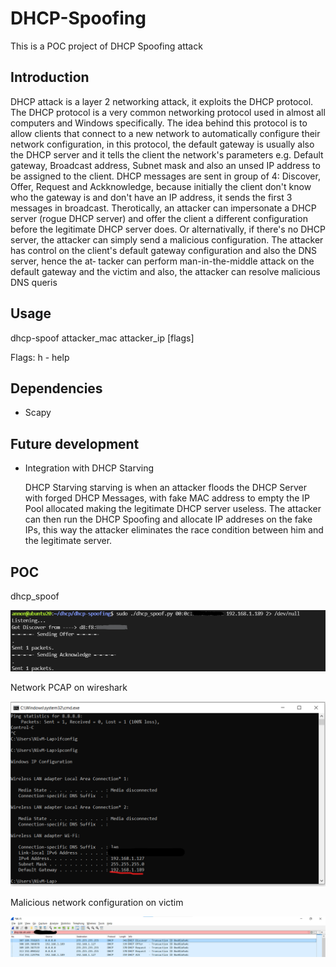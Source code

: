 # DHCP-Spoofing
This is a POC project of DHCP Spoofing attack


## Introduction

DHCP  attack is a layer 2 networking attack, it exploits the DHCP protocol.  The DHCP protocol is a very common networking protocol used in almost all computers and
Windows specifically.  The idea behind this protocol is to allow clients that connect to a new network to automatically configure their  network  configuration,  in
this  protocol, the default gateway is usually also the DHCP server and it tells the client the network's parameters e.g. Default gateway, Broadcast address, Subnet
mask and also an unsed IP address to be assigned to the client. DHCP messages are sent in group of 4: Discover, Offer, Request and Ackknowledge,  because  initially
the  client don't know who the gateway is and don't have an IP address, it sends the first 3 messages in broadcast. Therotically, an attacker can impersonate a DHCP
server (rogue DHCP server) and offer the client a different configuration before the legitimate DHCP server does. Or alternativally, if there's no DHCP server,  the
attacker  can  simply  send a malicious configuration. The attacker has control on the client's default gateway configuration and also the DNS server, hence the at‐
tacker can perform man-in-the-middle attack on the default gateway and the victim and also, the attacker can resolve malicious DNS queris


## Usage 

dhcp-spoof attacker_mac attacker_ip [flags]

Flags:
  h - help

## Dependencies

* Scapy

## Future development

* Integration with DHCP Starving

    DHCP Starving starving is when an attacker floods the DHCP Server with forged DHCP Messages, with fake MAC address to empty the
    IP Pool allocated making the legitimate DHCP server useless. The attacker can then run the DHCP Spoofing and allocate IP addreses
    on the fake IPs, this way the attacker eliminates the race condition between him and the legitimate server.

## POC

dhcp_spoof

![](https://raw.githubusercontent.com/dindibo/DHCP-Spoofing/main/imgs/dhcp-poc.png)



Network PCAP on wireshark

![wireshark](https://raw.githubusercontent.com/dindibo/DHCP-Spoofing/main/imgs/proof.png)



Malicious network configuration on victim

![proof](https://raw.githubusercontent.com/dindibo/DHCP-Spoofing/main/imgs/wireshark.png)
